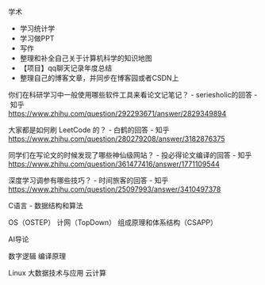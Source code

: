 学术

-  学习统计学
-  学习做PPT
-  写作
- 整理和补全自己关于计算机科学的知识地图
- 【项目】qq聊天记录年度总结
- 整理自己的博客文章，并同步在博客园或者CSDN上

你们在科研学习中一般使用哪些软件工具来看论文记笔记？ - seriesholic的回答 - 知乎  
https://www.zhihu.com/question/292293671/answer/2829349894

大家都是如何刷 LeetCode 的？ - 白鹤的回答 - 知乎 https://www.zhihu.com/question/280279208/answer/3182876375

同学们在写论文的时候发现了哪些神仙级网站？ - 投必得论文编译的回答 - 知乎 https://www.zhihu.com/question/361477416/answer/1771109544

深度学习调参有哪些技巧？ - 时间旅客的回答 - 知乎 https://www.zhihu.com/question/25097993/answer/3410497378

C语言 - 数据结构和算法

OS（OSTEP）
计网（TopDown）
组成原理和体系结构（CSAPP）

AI导论

数字逻辑
编译原理

Linux
大数据技术与应用
云计算